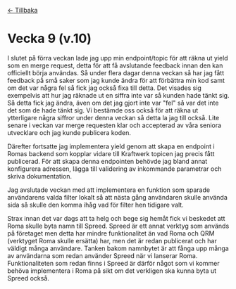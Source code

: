 [← Tillbaka](../README.md)

# Vecka 9 (v.10)

I slutet på förra veckan lade jag upp min endpoint/topic för att räkna ut yield som en merge request, detta för att få avslutande feedback innan den kan officiellt börja användas. Så under flera dagar denna veckan så har jag fått feedback på små saker som jag kunde ändra för att förbättra min kod samt om det var några fel så fick jag också fixa till detta. Det visades sig exempelvis att hur jag räknade ut en siffra inte var så kunden hade tänkt sig. Så detta fick jag ändra, även om det jag gjort inte var "fel" så var det inte det som de hade tänkt sig. Vi bestämde oss också för att räkna ut ytterligare några siffror under denna veckan så detta la jag till också. Lite senare i veckan var merge requesten klar och accepterad av våra seniora utvecklare och jag kunde publicera koden.

Därefter fortsatte jag implementera yield genom att skapa en endpoint i Romas backend som kopplar vidare till Kraftwerk topicen jag precis fått publicerad. För att skapa denna endpointen behövde jag bland annat konfigurera adressen, lägga till validering av inkommande parametrar och skriva dokumentation. 

Jag avslutade veckan med att implementera en funktion som sparade användarens valda filter lokalt så att nästa gång användaren skulle använda sida så skulle den komma ihåg vad för filter hen tidigare valt.

Strax innan det var dags att ta helg och bege sig hemåt fick vi beskedet att Roma skulle byta namn till Spreed. Spreed är ett annat verktyg som används på företaget men detta har mindre funktionalitet än vad Roma och QRM (verktyget Roma skulle ersätta) har, men det är redan publicerat och har väldigt många användare. Tanken bakom namnbytet är att fånga upp många av användarna som redan använder Spreed när vi lanserar Roma. Funktionaliteten som redan finns i Spreed är därför något som vi kommer behöva implementera i Roma på sikt om det verkligen ska kunna byta ut Spreed också.
